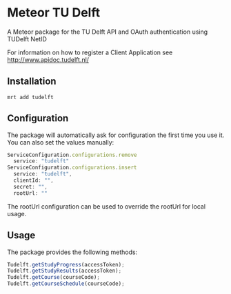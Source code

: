 Meteor TU Delft
==============

A Meteor package for the TU Delft API and OAuth authentication using TUDelft NetID

For information on how to register a Client Application see http://www.apidoc.tudelft.nl/

## Installation

```
mrt add tudelft
```

## Configuration

The package will automatically ask for configuration the first time you use it.
You can also set the values manually:

```javascript
ServiceConfiguration.configurations.remove
  service: "tudelft"
ServiceConfiguration.configurations.insert
  service: "tudelft",
  clientId: "",
  secret: "",
  rootUrl: ""
```

The rootUrl configuration can be used to override the rootUrl for local usage.

## Usage

The package provides the following methods:

```javascript
Tudelft.getStudyProgress(accessToken);
Tudelft.getStudyResults(accessToken);
Tudelft.getCourse(courseCode);
Tudelft.getCourseSchedule(courseCode);
```